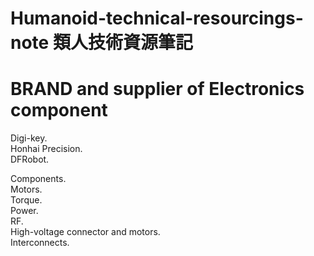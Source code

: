 # Humanoid-technical-resourcings-note 類人技術資源筆記


BRAND and supplier of Electronics component
====
Digi-key.<br>
Honhai Precision.<br>
DFRobot.<br>

Components.<br>
Motors.<br>
Torque.<br>
Power.<br>
RF.<br>
High-voltage connector and motors.<br>
Interconnects.<br>

